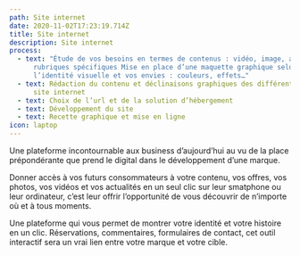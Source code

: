 ```yaml
---
path: Site internet
date: 2020-11-02T17:23:19.714Z
title: Site internet
description: Site internet
process:
  - text: "Étude de vos besoins en termes de contenus : vidéo, image, articles,
      rubriques spécifiques Mise en place d’une maquette graphique selon
      l’identité visuelle et vos envies : couleurs, effets…"
  - text: Rédaction du contenu et déclinaisons graphiques des différentes pages du
      site internet
  - text: Choix de l’url et de la solution d’hébergement
  - text: Développement du site
  - text: Recette graphique et mise en ligne
icon: laptop
---
```

Une plateforme incontournable aux business d’aujourd’hui au vu de la place prépondérante que prend le digital dans le développement d’une marque.

Donner accès à vos futurs consommateurs à votre contenu, vos offres, vos photos, vos vidéos et vos actualités en un seul clic sur leur smatphone ou leur ordinateur, c’est leur offrir l’opportunité de vous découvrir de n’importe où et à tous moments.

Une plateforme qui vous permet de montrer votre identité et votre histoire en un clic. Réservations, commentaires, formulaires de contact, cet outil interactif sera un vrai lien entre votre marque et votre cible.